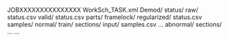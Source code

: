 JOBXXXXXXXXXXXXXXX
    WorkSch_TASK.xml
    Demod/
        status/
            raw/
                status.csv
            valid/
                status.csv
        parts/
            framelock/
                regularized/
                    status.csv
                samples/
                    normal/
                        train/
                            sections/
                                input/
                                    samples.csv
                                ...
                    abnormal/
                        sections/
                        ...
            ...